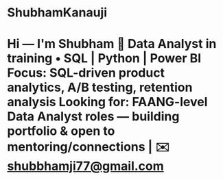 # ShubhamKanauji
# Hi — I'm Shubham 👋 Data Analyst in training • SQL | Python | Power BI  **Focus:** SQL-driven product analytics, A/B testing, retention analysis   **Looking for:** FAANG-level Data Analyst roles — building portfolio &amp; open to mentoring/connections | ✉️ shubbhamji77@gmail.com
